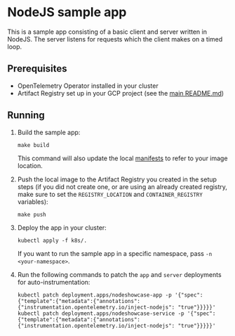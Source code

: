 # NodeJS sample app

This is a sample app consisting of a basic client and server written in NodeJS. The
server listens for requests which the client makes on a timed loop.

## Prerequisites

* OpenTelemetry Operator installed in your cluster
* Artifact Registry set up in your GCP project (see the 
[main README.md](../../README.md#sample-applications))

## Running

1. Build the sample app:
   ```
   make build
   ```
   This command will also update the local [manifests](k8s)
   to refer to your image location.

2. Push the local image to the Artifact Registry you created
   in the setup steps (if you did not create one, or are using an already created registry,
   make sure to set the `REGISTRY_LOCATION` and `CONTAINER_REGISTRY` variables):
   ```
   make push
   ```

3. Deploy the app in your cluster:
   ```
   kubectl apply -f k8s/.
   ```
   If you want to run the sample app in a specific namespace, pass `-n <your-namespace>`.

4. Run the following commands to patch the `app` and `server` deployments for auto-instrumentation:
   ```
   kubectl patch deployment.apps/nodeshowcase-app -p '{"spec":{"template":{"metadata":{"annotations":{"instrumentation.opentelemetry.io/inject-nodejs": "true"}}}}}'
   kubectl patch deployment.apps/nodeshowcase-service -p '{"spec":{"template":{"metadata":{"annotations":{"instrumentation.opentelemetry.io/inject-nodejs": "true"}}}}}'
   ```
